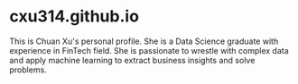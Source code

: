 # cxu314.github.io
This is Chuan Xu's personal profile. She is a Data Science graduate with experience in FinTech field. She is passionate to wrestle with complex data and apply machine learning to extract business insights and solve problems.
